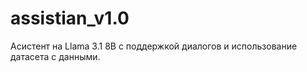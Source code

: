 # assistian_v1.0
Асистент на Llama 3.1 8B с поддержкой диалогов и использование датасета с данными. 
